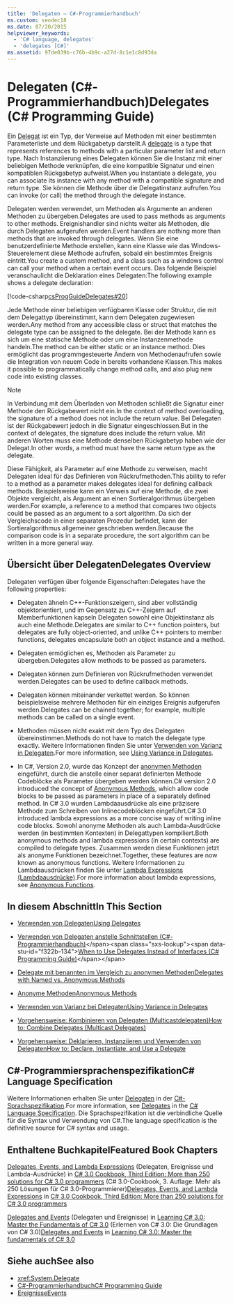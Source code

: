 ```yaml
---
title: 'Delegaten – C#-Programmierhandbuch'
ms.custom: seodec18
ms.date: 07/20/2015
helpviewer_keywords:
  - 'C# language, delegates'
  - 'delegates [C#]'
ms.assetid: 97de039b-c76b-4b9c-a27d-8c1e1c8d93da
---
```

# <a name="delegates-c-programming-guide"></a><span data-ttu-id="f322b-102">Delegaten (C#-Programmierhandbuch)</span><span class="sxs-lookup"><span data-stu-id="f322b-102">Delegates (C# Programming Guide)</span></span>
<span data-ttu-id="f322b-103">Ein [Delegat](../../../csharp/language-reference/keywords/delegate.md) ist ein Typ, der Verweise auf Methoden mit einer bestimmten Parameterliste und dem Rückgabetyp darstellt.</span><span class="sxs-lookup"><span data-stu-id="f322b-103">A [delegate](../../../csharp/language-reference/keywords/delegate.md) is a type that represents references to methods with a particular parameter list and return type.</span></span> <span data-ttu-id="f322b-104">Nach Instanziierung eines Delegaten können Sie die Instanz mit einer beliebigen Methode verknüpfen, die eine kompatible Signatur und einen kompatiblen Rückgabetyp aufweist.</span><span class="sxs-lookup"><span data-stu-id="f322b-104">When you instantiate a delegate, you can associate its instance with any method with a compatible signature and return type.</span></span> <span data-ttu-id="f322b-105">Sie können die Methode über die Delegatinstanz aufrufen.</span><span class="sxs-lookup"><span data-stu-id="f322b-105">You can invoke (or call) the method through the delegate instance.</span></span>  
  
 <span data-ttu-id="f322b-106">Delegaten werden verwendet, um Methoden als Argumente an anderen Methoden zu übergeben.</span><span class="sxs-lookup"><span data-stu-id="f322b-106">Delegates are used to pass methods as arguments to other methods.</span></span> <span data-ttu-id="f322b-107">Ereignishandler sind nichts weiter als Methoden, die durch Delegaten aufgerufen werden.</span><span class="sxs-lookup"><span data-stu-id="f322b-107">Event handlers are nothing more than methods that are invoked through delegates.</span></span> <span data-ttu-id="f322b-108">Wenn Sie eine benutzerdefinierte Methode erstellen, kann eine Klasse wie das Windows-Steuerelement diese Methode aufrufen, sobald ein bestimmtes Ereignis eintritt.</span><span class="sxs-lookup"><span data-stu-id="f322b-108">You create a custom method, and a class such as a windows control can call your method when a certain event occurs.</span></span> <span data-ttu-id="f322b-109">Das folgende Beispiel veranschaulicht die Deklaration eines Delegaten:</span><span class="sxs-lookup"><span data-stu-id="f322b-109">The following example shows a delegate declaration:</span></span>  
  
 [!code-csharp[csProgGuideDelegates#20](~/samples/snippets/csharp/VS_Snippets_VBCSharp/csProgGuideDelegates/CS/Delegates.cs#20)]  
  
 <span data-ttu-id="f322b-110">Jede Methode einer beliebigen verfügbaren Klasse oder Struktur, die mit dem Delegattyp übereinstimmt, kann dem Delegaten zugewiesen werden.</span><span class="sxs-lookup"><span data-stu-id="f322b-110">Any method from any accessible class or struct that matches the delegate type can be assigned to the delegate.</span></span> <span data-ttu-id="f322b-111">Bei der Methode kann es sich um eine statische Methode oder um eine Instanzenmethode handeln.</span><span class="sxs-lookup"><span data-stu-id="f322b-111">The method can be either static or an instance method.</span></span> <span data-ttu-id="f322b-112">Dies ermöglicht das programmgesteuerte Ändern von Methodenaufrufen sowie die Integration von neuem Code in bereits vorhandene Klassen.</span><span class="sxs-lookup"><span data-stu-id="f322b-112">This makes it possible to programmatically change method calls, and also plug new code into existing classes.</span></span>  
  
> [!NOTE]
>  <span data-ttu-id="f322b-113">In Verbindung mit dem Überladen von Methoden schließt die Signatur einer Methode den Rückgabewert nicht ein.</span><span class="sxs-lookup"><span data-stu-id="f322b-113">In the context of method overloading, the signature of a method does not include the return value.</span></span> <span data-ttu-id="f322b-114">Bei Delegaten ist der Rückgabewert jedoch in die Signatur eingeschlossen.</span><span class="sxs-lookup"><span data-stu-id="f322b-114">But in the context of delegates, the signature does include the return value.</span></span> <span data-ttu-id="f322b-115">Mit anderen Worten muss eine Methode denselben Rückgabetyp haben wie der Delegat.</span><span class="sxs-lookup"><span data-stu-id="f322b-115">In other words, a method must have the same return type as the delegate.</span></span>  
  
 <span data-ttu-id="f322b-116">Diese Fähigkeit, als Parameter auf eine Methode zu verweisen, macht Delegaten ideal für das Definieren von Rückrufmethoden.</span><span class="sxs-lookup"><span data-stu-id="f322b-116">This ability to refer to a method as a parameter makes delegates ideal for defining callback methods.</span></span> <span data-ttu-id="f322b-117">Beispielsweise kann ein Verweis auf eine Methode, die zwei Objekte vergleicht, als Argument an einen Sortieralgorithmus übergeben werden.</span><span class="sxs-lookup"><span data-stu-id="f322b-117">For example, a reference to a method that compares two objects could be passed as an argument to a sort algorithm.</span></span> <span data-ttu-id="f322b-118">Da sich der Vergleichscode in einer separaten Prozedur befindet, kann der Sortieralgorithmus allgemeiner geschrieben werden.</span><span class="sxs-lookup"><span data-stu-id="f322b-118">Because the comparison code is in a separate procedure, the sort algorithm can be written in a more general way.</span></span>  
  
## <a name="delegates-overview"></a><span data-ttu-id="f322b-119">Übersicht über Delegaten</span><span class="sxs-lookup"><span data-stu-id="f322b-119">Delegates Overview</span></span>  
 <span data-ttu-id="f322b-120">Delegaten verfügen über folgende Eigenschaften:</span><span class="sxs-lookup"><span data-stu-id="f322b-120">Delegates have the following properties:</span></span>  
  
-   <span data-ttu-id="f322b-121">Delegaten ähneln C++-Funktionszeigern, sind aber vollständig objektorientiert, und im Gegensatz zu C++-Zeigern auf Memberfunktionen kapseln Delegaten sowohl eine Objektinstanz als auch eine Methode.</span><span class="sxs-lookup"><span data-stu-id="f322b-121">Delegates are similar to C++ function pointers, but delegates are fully object-oriented, and unlike C++ pointers to member functions, delegates encapsulate both an object instance and a method.</span></span>
  
-   <span data-ttu-id="f322b-122">Delegaten ermöglichen es, Methoden als Parameter zu übergeben.</span><span class="sxs-lookup"><span data-stu-id="f322b-122">Delegates allow methods to be passed as parameters.</span></span>  
  
-   <span data-ttu-id="f322b-123">Delegaten können zum Definieren von Rückrufmethoden verwendet werden.</span><span class="sxs-lookup"><span data-stu-id="f322b-123">Delegates can be used to define callback methods.</span></span>  
  
-   <span data-ttu-id="f322b-124">Delegaten können miteinander verkettet werden. So können beispielsweise mehrere Methoden für ein einziges Ereignis aufgerufen werden.</span><span class="sxs-lookup"><span data-stu-id="f322b-124">Delegates can be chained together; for example, multiple methods can be called on a single event.</span></span>  
  
-   <span data-ttu-id="f322b-125">Methoden müssen nicht exakt mit dem Typ des Delegaten übereinstimmen.</span><span class="sxs-lookup"><span data-stu-id="f322b-125">Methods do not have to match the delegate type exactly.</span></span> <span data-ttu-id="f322b-126">Weitere Informationen finden Sie unter [Verwenden von Varianz in Delegaten](../../../csharp/programming-guide/concepts/covariance-contravariance/using-variance-in-delegates.md).</span><span class="sxs-lookup"><span data-stu-id="f322b-126">For more information, see [Using Variance in Delegates](../../../csharp/programming-guide/concepts/covariance-contravariance/using-variance-in-delegates.md).</span></span>  
  
-   <span data-ttu-id="f322b-127">In C#, Version 2.0, wurde das Konzept der [anonymen Methoden](../../../csharp/programming-guide/statements-expressions-operators/anonymous-methods.md) eingeführt, durch die anstelle einer separat definierten Methode Codeblöcke als Parameter übergeben werden können.</span><span class="sxs-lookup"><span data-stu-id="f322b-127">C# version 2.0 introduced the concept of [Anonymous Methods](../../../csharp/programming-guide/statements-expressions-operators/anonymous-methods.md), which allow code blocks to be passed as parameters in place of a separately defined method.</span></span> <span data-ttu-id="f322b-128">In C# 3.0 wurden Lambdaausdrücke als eine präzisere Methode zum Schreiben von Inlinecodeblöcken eingeführt.</span><span class="sxs-lookup"><span data-stu-id="f322b-128">C# 3.0 introduced lambda expressions as a more concise way of writing inline code blocks.</span></span> <span data-ttu-id="f322b-129">Sowohl anonyme Methoden als auch Lambda-Ausdrücke werden (in bestimmten Kontexten) in Delegattypen kompiliert.</span><span class="sxs-lookup"><span data-stu-id="f322b-129">Both anonymous methods and lambda expressions (in certain contexts) are compiled to delegate types.</span></span> <span data-ttu-id="f322b-130">Zusammen werden diese Funktionen jetzt als anonyme Funktionen bezeichnet.</span><span class="sxs-lookup"><span data-stu-id="f322b-130">Together, these features are now known as anonymous functions.</span></span> <span data-ttu-id="f322b-131">Weitere Informationen zu Lambdaausdrücken finden Sie unter [Lambda Expressions (Lambdaausdrücke)](../../../csharp/programming-guide/statements-expressions-operators/anonymous-functions.md).</span><span class="sxs-lookup"><span data-stu-id="f322b-131">For more information about lambda expressions, see [Anonymous Functions](../../../csharp/programming-guide/statements-expressions-operators/anonymous-functions.md).</span></span>  
  
## <a name="in-this-section"></a><span data-ttu-id="f322b-132">In diesem Abschnitt</span><span class="sxs-lookup"><span data-stu-id="f322b-132">In This Section</span></span>  
  
-   [<span data-ttu-id="f322b-133">Verwenden von Delegaten</span><span class="sxs-lookup"><span data-stu-id="f322b-133">Using Delegates</span></span>](../../../csharp/programming-guide/delegates/using-delegates.md)  
  
-   <span data-ttu-id="f322b-134">[Verwenden von Delegaten anstelle Schnittstellen (C#-Programmierhandbuch)](https://docs.microsoft.com/previous-versions/visualstudio/visual-studio-2010/ms173173(v=vs.100))</span><span class="sxs-lookup"><span data-stu-id="f322b-134">[When to Use Delegates Instead of Interfaces (C# Programming Guide)](https://docs.microsoft.com/previous-versions/visualstudio/visual-studio-2010/ms173173(v=vs.100))</span></span>  
  
-   [<span data-ttu-id="f322b-135">Delegate mit benannten im Vergleich zu anonymen Methoden</span><span class="sxs-lookup"><span data-stu-id="f322b-135">Delegates with Named vs. Anonymous Methods</span></span>](../../../csharp/programming-guide/delegates/delegates-with-named-vs-anonymous-methods.md)  
  
-   [<span data-ttu-id="f322b-136">Anonyme Methoden</span><span class="sxs-lookup"><span data-stu-id="f322b-136">Anonymous Methods</span></span>](../../../csharp/programming-guide/statements-expressions-operators/anonymous-methods.md)  
  
-   [<span data-ttu-id="f322b-137">Verwenden von Varianz bei Delegaten</span><span class="sxs-lookup"><span data-stu-id="f322b-137">Using Variance in Delegates</span></span>](../../../csharp/programming-guide/concepts/covariance-contravariance/using-variance-in-delegates.md)  
  
-   [<span data-ttu-id="f322b-138">Vorgehensweise: Kombinieren von Delegaten (Multicastdelegaten)</span><span class="sxs-lookup"><span data-stu-id="f322b-138">How to: Combine Delegates (Multicast Delegates)</span></span>](../../../csharp/programming-guide/delegates/how-to-combine-delegates-multicast-delegates.md)  
  
-   [<span data-ttu-id="f322b-139">Vorgehensweise: Deklarieren, Instanziieren und Verwenden von Delegaten</span><span class="sxs-lookup"><span data-stu-id="f322b-139">How to: Declare, Instantiate, and Use a Delegate</span></span>](../../../csharp/programming-guide/delegates/how-to-declare-instantiate-and-use-a-delegate.md)  
  
  
## <a name="c-language-specification"></a><span data-ttu-id="f322b-140">C#-Programmiersprachenspezifikation</span><span class="sxs-lookup"><span data-stu-id="f322b-140">C# Language Specification</span></span>  

<span data-ttu-id="f322b-141">Weitere Informationen erhalten Sie unter [Delegaten](~/_csharplang/spec/delegates.md) in der [C#-Sprachspezifikation](../../language-reference/language-specification/index.md).</span><span class="sxs-lookup"><span data-stu-id="f322b-141">For more information, see [Delegates](~/_csharplang/spec/delegates.md) in the [C# Language Specification](../../language-reference/language-specification/index.md).</span></span> <span data-ttu-id="f322b-142">Die Sprachspezifikation ist die verbindliche Quelle für die Syntax und Verwendung von C#.</span><span class="sxs-lookup"><span data-stu-id="f322b-142">The language specification is the definitive source for C# syntax and usage.</span></span>
  
## <a name="featured-book-chapters"></a><span data-ttu-id="f322b-143">Enthaltene Buchkapitel</span><span class="sxs-lookup"><span data-stu-id="f322b-143">Featured Book Chapters</span></span>  
 <span data-ttu-id="f322b-144">[Delegates, Events, and Lambda Expressions](https://docs.microsoft.com/previous-versions/visualstudio/visual-studio-2008/ff518994%28v=orm.10%29) (Delegaten, Ereignisse und Lambda-Ausdrücke) in [C# 3.0 Cookbook, Third Edition: More than 250 solutions for C# 3.0 programmers](https://docs.microsoft.com/previous-versions/visualstudio/visual-studio-2008/ff518995%28v=orm.10%29) (C# 3.0-Cookbook, 3. Auflage: Mehr als 250 Lösungen für C# 3.0-Programmierer)</span><span class="sxs-lookup"><span data-stu-id="f322b-144">[Delegates, Events, and Lambda Expressions](https://docs.microsoft.com/previous-versions/visualstudio/visual-studio-2008/ff518994%28v=orm.10%29) in [C# 3.0 Cookbook, Third Edition: More than 250 solutions for C# 3.0 programmers](https://docs.microsoft.com/previous-versions/visualstudio/visual-studio-2008/ff518995%28v=orm.10%29)</span></span>  
  
 <span data-ttu-id="f322b-145">[Delegates and Events](https://docs.microsoft.com/previous-versions/visualstudio/visual-studio-2008/ff652490%28v=orm.10%29) (Delegaten und Ereignisse) in [Learning C# 3.0: Master the Fundamentals of C# 3.0](https://docs.microsoft.com/previous-versions/visualstudio/visual-studio-2008/ff652493%28v=orm.10%29) (Erlernen von C# 3.0: Die Grundlagen von C# 3.0)</span><span class="sxs-lookup"><span data-stu-id="f322b-145">[Delegates and Events](https://docs.microsoft.com/previous-versions/visualstudio/visual-studio-2008/ff652490%28v=orm.10%29) in [Learning C# 3.0: Master the fundamentals of C# 3.0](https://docs.microsoft.com/previous-versions/visualstudio/visual-studio-2008/ff652493%28v=orm.10%29)</span></span>  
  
## <a name="see-also"></a><span data-ttu-id="f322b-146">Siehe auch</span><span class="sxs-lookup"><span data-stu-id="f322b-146">See also</span></span>

- <xref:System.Delegate>
- [<span data-ttu-id="f322b-147">C#-Programmierhandbuch</span><span class="sxs-lookup"><span data-stu-id="f322b-147">C# Programming Guide</span></span>](../../../csharp/programming-guide/index.md)
- [<span data-ttu-id="f322b-148">Ereignisse</span><span class="sxs-lookup"><span data-stu-id="f322b-148">Events</span></span>](../../../csharp/programming-guide/events/index.md)
